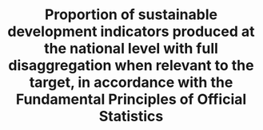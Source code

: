 ---
title: >-
  Proportion  of  sustainable  development  indicators  produced  at  the  national  level  with  full  disaggregation  when  relevant  to  the  target,  in  accordance  with  the  Fundamental  Principles  of  Official  Statistics
permalink: /17-18-1/
sdg_goal: 17
layout: indicator
indicator: 17.18.1
indicator_variable: null
graph: null
graph_type_description: null
graph_status_notes: Assigned
variable_description: null
variable_notes: null
un_designated_tier: '3'
un_custodial_agency: 'UNSD  (Partnering  Agencies:UNEP,  UNFPA)'
target_id: '17.18'
has_metadata: true
goal_meta_link: 'http://unstats.un.org/sdgs/files/metadata-compilation/Metadata-Goal-17.pdf'
goal_meta_link_page: 32
indicator_name: >-
  Proportion  of  sustainable  development  indicators  produced  at  the  national  level  with  full  disaggregation  when  relevant  to  the  target,  in  accordance  with  the  Fundamental  Principles  of  Official  Statistics
target: >-
  By  2020,  enhance  capacity-building  support  to  developing  countries,  including  for  least  developed  countries  and  small  island  developing  States,  to  increase  significantly  the  availability  of  high-quality,  timely  and  reliable  dat
indicator_definition: >-
  The  ability  of  National  Statistical  Offices  and  other  bodies  within  countries  to  report  on  the  diversity  of  SDG  indicators  is  itself  a  measure  of  capacity,  particularly  when  we  think  about  the  eventual  complexity  of  the  
source_title: null
source_notes: null
published: true  
---
